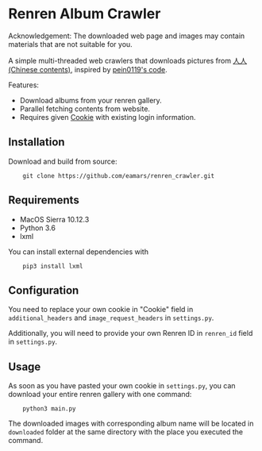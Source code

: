 Renren Album Crawler
====================

Acknowledgement: The downloaded web page and images may contain materials that are not suitable for you.

A simple multi-threaded web crawlers that downloads pictures from [人人 (Chinese contents)](http://www.renren.com/), inspired by [pein0119's code](https://github.com/pein0119/renren_photos_crawler).

Features:
 - Download albums from your renren gallery.
 - Parallel fetching contents from website.
 - Requires given [Cookie](https://en.wikipedia.org/wiki/HTTP_cookie) with existing login information.
 
Installation
------------

Download and build from source:

        git clone https://github.com/eamars/renren_crawler.git

Requirements
------------
 - MacOS Sierra 10.12.3
 - Python 3.6
 - lxml

You can install external dependencies with 

        pip3 install lxml
        
Configuration
-------------
You need to replace your own cookie in "Cookie" field in `additional_headers` and `image_request_headers` in `settings.py`.

Additionally, you will need to provide your own Renren ID in `renren_id` field in `settings.py`.

Usage
-----
As soon as you have pasted your own cookie in `settings.py`, you can download your entire renren gallery with one command:
        
        python3 main.py

The downloaded images with corresponding album name will be located in `downloaded` folder at the same directory with the place you executed the command.
